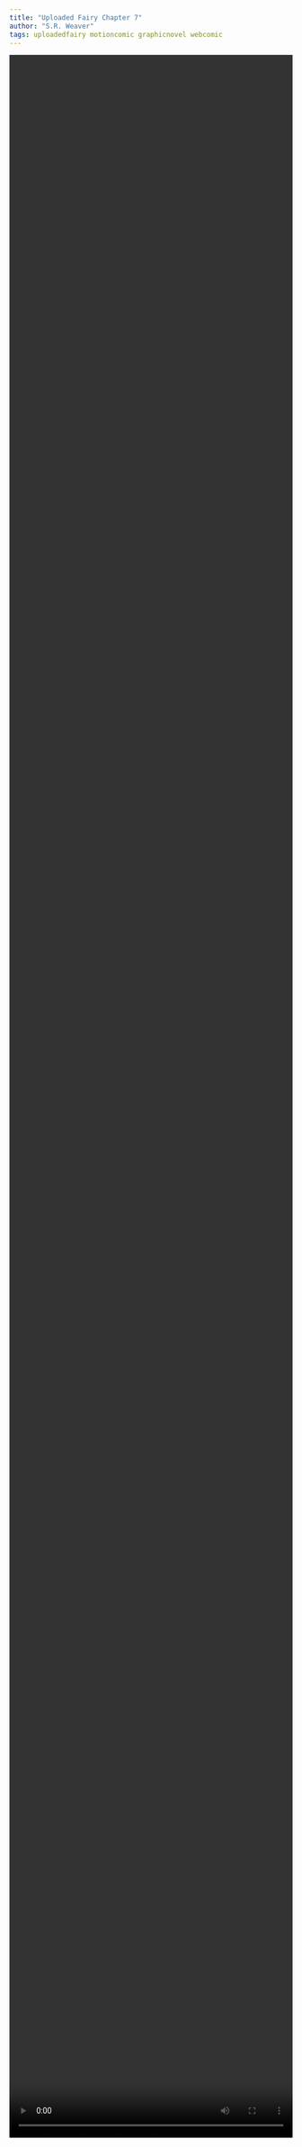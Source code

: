 ```yaml
---
title: "Uploaded Fairy Chapter 7"
author: "S.R. Weaver"
tags: uploadedfairy motioncomic graphicnovel webcomic
---
```

<video width="100%" height="95%" controls>
  <source src="" type="video/mp4">
</video>
